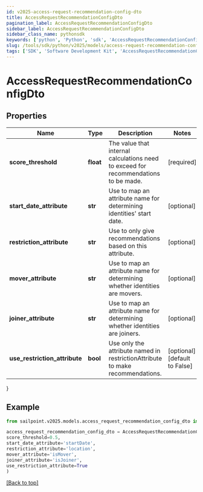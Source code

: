 ```yaml
---
id: v2025-access-request-recommendation-config-dto
title: AccessRequestRecommendationConfigDto
pagination_label: AccessRequestRecommendationConfigDto
sidebar_label: AccessRequestRecommendationConfigDto
sidebar_class_name: pythonsdk
keywords: ['python', 'Python', 'sdk', 'AccessRequestRecommendationConfigDto', 'V2025AccessRequestRecommendationConfigDto'] 
slug: /tools/sdk/python/v2025/models/access-request-recommendation-config-dto
tags: ['SDK', 'Software Development Kit', 'AccessRequestRecommendationConfigDto', 'V2025AccessRequestRecommendationConfigDto']
---
```


# AccessRequestRecommendationConfigDto


## Properties

Name | Type | Description | Notes
------------ | ------------- | ------------- | -------------
**score_threshold** | **float** | The value that internal calculations need to exceed for recommendations to be made. | [required]
**start_date_attribute** | **str** | Use to map an attribute name for determining identities' start date. | [optional] 
**restriction_attribute** | **str** | Use to only give recommendations based on this attribute. | [optional] 
**mover_attribute** | **str** | Use to map an attribute name for determining whether identities are movers. | [optional] 
**joiner_attribute** | **str** | Use to map an attribute name for determining whether identities are joiners. | [optional] 
**use_restriction_attribute** | **bool** | Use only the attribute named in restrictionAttribute to make recommendations. | [optional] [default to False]
}

## Example

```python
from sailpoint.v2025.models.access_request_recommendation_config_dto import AccessRequestRecommendationConfigDto

access_request_recommendation_config_dto = AccessRequestRecommendationConfigDto(
score_threshold=0.5,
start_date_attribute='startDate',
restriction_attribute='location',
mover_attribute='isMover',
joiner_attribute='isJoiner',
use_restriction_attribute=True
)

```
[[Back to top]](#) 

